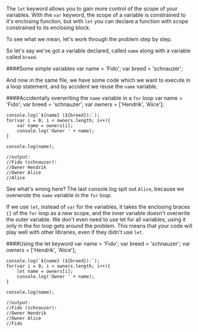 The `let` keyword allows you to gain more control of the scope of your variables. With the `var` keyword, the scope of a variable is constrained to it's enclosing function, but with `let` you can declare a function with scope constrained to its enclosing block.

To see what we mean, let's work through the problem step by step.

So let's say we've got a variable declared, called `name` along with a variable called `breed`.

####Some simple variables
	var name = 'Fido';
	var breed = 'schnauzer';

And now in the same file, we have some code which we want to execute in a loop statement, and by accident we reuse the `name` variable.

####Accidentally overwriting the `name` variable in a `for` loop
	var name = 'Fido';
	var breed = 'schnauzer';
	var owners = ['Hendrik', 'Alice'];

	console.log(`${name} (${breed}):`);
	for(var i = 0; i < owners.length; i++){
		var name = owners[i];
		console.log('Owner ' + name);
	}

	console.log(name);

	//output:
	//Fido (schnauzer):
	//Owner Hendrik
	//Owner Alice
	//Alice

See what's wrong here? The last console.log spit out `Alice`, because we overwrote the `name` variable in the `for` loop.

If we use `let`, instead of `var` for the variables, it takes the enclosing braces `{}` of the `for` loop as a new scope, and the inner variable doesn't overwrite the outer variable. We don't even need to use let for all variables, using it only in the for loop gets around the problem. This means that your code will play well with other libraries, even if they didn't use `let`.

####Using the let keyword
	var name = 'Fido';
	var breed = 'schnauzer';
	var owners = ['Hendrik', 'Alice'];

	console.log(`${name} (${breed}):`);
	for(var i = 0; i < owners.length; i++){
		let name = owners[i];
		console.log('Owner ' + name);
	}

	console.log(name);

	//output:
	//Fido (schnauzer):
	//Owner Hendrik
	//Owner Alice
	//Fido


